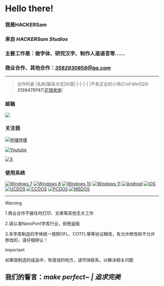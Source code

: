 # Hello there!

<h3>我是<b>HACKERSam</b><h3>

### 来自 *HACKERSam Studios*

### 主要工作是：做字体、研究汉字、制作人造语言等……

### 商业合作、其他合作：*3582930858@qq.com*
--------
> 合作列表
> |名称|联系方式|内容|
> |-|-|-|
> |不务正业的小鸡(Cod'dte)|QQ: **3126479747**|[花馆宋体](https://github.com/buwuzhengyedexiaoji/huaguansongti)|


### 邮箱
[![](https://img.shields.io/badge/3582930858-%40qq.com-royalblue?style=flat-square&logoColor=f25060)](mailto:3582930858@qq.com)

### 关注我

[![哔哩哔哩](https://img.shields.io/badge/NANOFONT%20HSS-00a1d6?style=flat-square&logo=Bilibili&logoColor=ffffff)](https://space.bilibili.com/1914355599)

[![Youtube](https://img.shields.io/badge/F_HSS-ff0000?style=flat-square&logo=Youtube&logoColor=ffffff)](https://www.youtube.com/@F_HSS)

[![X](https://img.shields.io/badge/HSS_HACKERSam-000000?style=flat-square&logo=X&logoColor=ffffff)](https://x.com/HSS_HACKERSam)

### 使用系统

[![Windows 7](https://img.shields.io/badge/Windows%207-00adef?style=flat-square&logo=windows&logoColor=ffffff)](#)
[![Windows 8](https://img.shields.io/badge/Windows%208-00adef?style=flat-square&logo=windows&logoColor=ffffff)](#)
[![Windows 10](https://img.shields.io/badge/Windows%2010-00adef?style=flat-square&logo=windows&logoColor=ffffff)](#)
[![Windows 11](https://img.shields.io/badge/Windows%2011-00adef?style=flat-square&logo=windows&logoColor=ffffff)](#)
[![Android](https://img.shields.io/badge/Android-3DDC84?style=flat-square&logo=Android&logoColor=FFFFFF)](#)
[![iOS](https://img.shields.io/badge/iOS-8A2BE2)](#)
[![UCDOS](https://img.shields.io/badge/UCDOS-FF0000)](#)
[![CCDOS](https://img.shields.io/badge/CCDOS-FF0000)](#)
[![PCDOS](https://img.shields.io/badge/PCDOS-FF0000)](#)
[![MSDOS](https://img.shields.io/badge/MSDOS-FF0000)](#)


--------
> [!WARNING]
>
> 1.商业合作不接任何打印、文章等其他无关工作
>
> 2.请认准NanoFont字库行业，拒绝盗版
>
> 3.本字库制造的字体统一按照OFL、COTFL等等协议精改，有允许修改和不允许修改的，请仔细辨认！

> [!IMPORTANT]
>
> 如果我制造的成品中，有错误的地方，请尽快联系，以解决相关问题

<!--
更新于2024/7/3

还有
你来这里看源码干什么
Get out of here
-->


## 我们的誓言：*make perfect~ | 追求完美*
